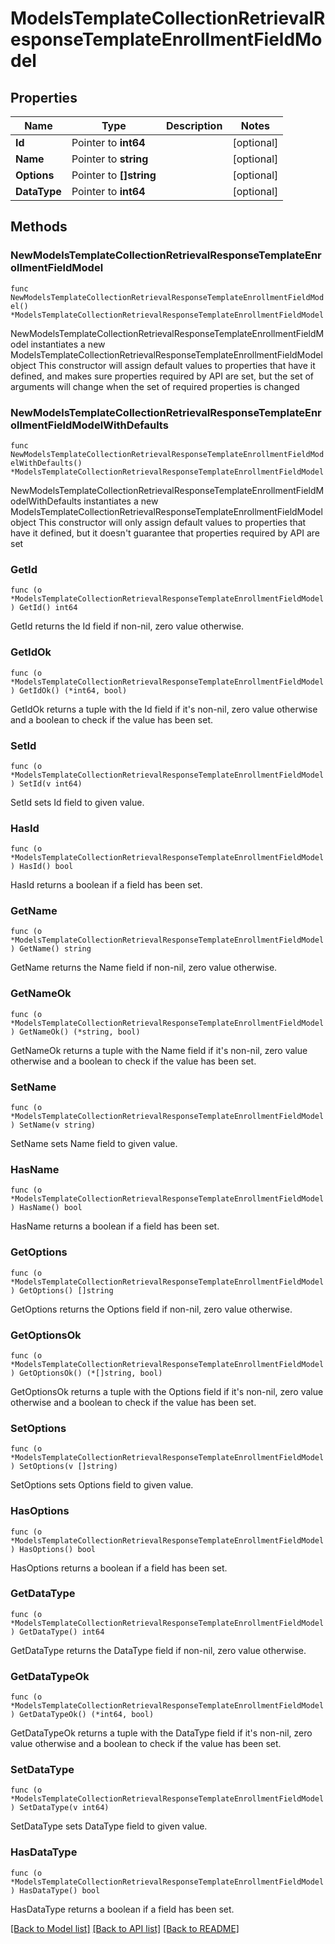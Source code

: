 # ModelsTemplateCollectionRetrievalResponseTemplateEnrollmentFieldModel

## Properties

Name | Type | Description | Notes
------------ | ------------- | ------------- | -------------
**Id** | Pointer to **int64** |  | [optional] 
**Name** | Pointer to **string** |  | [optional] 
**Options** | Pointer to **[]string** |  | [optional] 
**DataType** | Pointer to **int64** |  | [optional] 

## Methods

### NewModelsTemplateCollectionRetrievalResponseTemplateEnrollmentFieldModel

`func NewModelsTemplateCollectionRetrievalResponseTemplateEnrollmentFieldModel() *ModelsTemplateCollectionRetrievalResponseTemplateEnrollmentFieldModel`

NewModelsTemplateCollectionRetrievalResponseTemplateEnrollmentFieldModel instantiates a new ModelsTemplateCollectionRetrievalResponseTemplateEnrollmentFieldModel object
This constructor will assign default values to properties that have it defined,
and makes sure properties required by API are set, but the set of arguments
will change when the set of required properties is changed

### NewModelsTemplateCollectionRetrievalResponseTemplateEnrollmentFieldModelWithDefaults

`func NewModelsTemplateCollectionRetrievalResponseTemplateEnrollmentFieldModelWithDefaults() *ModelsTemplateCollectionRetrievalResponseTemplateEnrollmentFieldModel`

NewModelsTemplateCollectionRetrievalResponseTemplateEnrollmentFieldModelWithDefaults instantiates a new ModelsTemplateCollectionRetrievalResponseTemplateEnrollmentFieldModel object
This constructor will only assign default values to properties that have it defined,
but it doesn't guarantee that properties required by API are set

### GetId

`func (o *ModelsTemplateCollectionRetrievalResponseTemplateEnrollmentFieldModel) GetId() int64`

GetId returns the Id field if non-nil, zero value otherwise.

### GetIdOk

`func (o *ModelsTemplateCollectionRetrievalResponseTemplateEnrollmentFieldModel) GetIdOk() (*int64, bool)`

GetIdOk returns a tuple with the Id field if it's non-nil, zero value otherwise
and a boolean to check if the value has been set.

### SetId

`func (o *ModelsTemplateCollectionRetrievalResponseTemplateEnrollmentFieldModel) SetId(v int64)`

SetId sets Id field to given value.

### HasId

`func (o *ModelsTemplateCollectionRetrievalResponseTemplateEnrollmentFieldModel) HasId() bool`

HasId returns a boolean if a field has been set.

### GetName

`func (o *ModelsTemplateCollectionRetrievalResponseTemplateEnrollmentFieldModel) GetName() string`

GetName returns the Name field if non-nil, zero value otherwise.

### GetNameOk

`func (o *ModelsTemplateCollectionRetrievalResponseTemplateEnrollmentFieldModel) GetNameOk() (*string, bool)`

GetNameOk returns a tuple with the Name field if it's non-nil, zero value otherwise
and a boolean to check if the value has been set.

### SetName

`func (o *ModelsTemplateCollectionRetrievalResponseTemplateEnrollmentFieldModel) SetName(v string)`

SetName sets Name field to given value.

### HasName

`func (o *ModelsTemplateCollectionRetrievalResponseTemplateEnrollmentFieldModel) HasName() bool`

HasName returns a boolean if a field has been set.

### GetOptions

`func (o *ModelsTemplateCollectionRetrievalResponseTemplateEnrollmentFieldModel) GetOptions() []string`

GetOptions returns the Options field if non-nil, zero value otherwise.

### GetOptionsOk

`func (o *ModelsTemplateCollectionRetrievalResponseTemplateEnrollmentFieldModel) GetOptionsOk() (*[]string, bool)`

GetOptionsOk returns a tuple with the Options field if it's non-nil, zero value otherwise
and a boolean to check if the value has been set.

### SetOptions

`func (o *ModelsTemplateCollectionRetrievalResponseTemplateEnrollmentFieldModel) SetOptions(v []string)`

SetOptions sets Options field to given value.

### HasOptions

`func (o *ModelsTemplateCollectionRetrievalResponseTemplateEnrollmentFieldModel) HasOptions() bool`

HasOptions returns a boolean if a field has been set.

### GetDataType

`func (o *ModelsTemplateCollectionRetrievalResponseTemplateEnrollmentFieldModel) GetDataType() int64`

GetDataType returns the DataType field if non-nil, zero value otherwise.

### GetDataTypeOk

`func (o *ModelsTemplateCollectionRetrievalResponseTemplateEnrollmentFieldModel) GetDataTypeOk() (*int64, bool)`

GetDataTypeOk returns a tuple with the DataType field if it's non-nil, zero value otherwise
and a boolean to check if the value has been set.

### SetDataType

`func (o *ModelsTemplateCollectionRetrievalResponseTemplateEnrollmentFieldModel) SetDataType(v int64)`

SetDataType sets DataType field to given value.

### HasDataType

`func (o *ModelsTemplateCollectionRetrievalResponseTemplateEnrollmentFieldModel) HasDataType() bool`

HasDataType returns a boolean if a field has been set.


[[Back to Model list]](../README.md#documentation-for-models) [[Back to API list]](../README.md#documentation-for-api-endpoints) [[Back to README]](../README.md)


